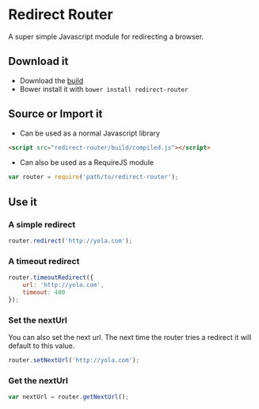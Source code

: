 Redirect Router
===============

A super simple Javascript module for redirecting a browser.

## Download it

* Download the [build](https://raw.githubusercontent.com/yola/redirect-router/initial_pull/build/compiled.js)
* Bower install it with `bower install redirect-router`

## Source or Import it

* Can be used as a normal Javascript library

```html
<script src="redirect-router/build/compiled.js"></script>
```

* Can also be used as a RequireJS module

```javascript
var router = require('path/to/redirect-router');
```

## Use it

### A simple redirect

```javascript
router.redirect('http://yola.com');
```

### A timeout redirect

```javascript
router.timeoutRedirect({
    url: 'http://yola.com',
    timeout: 400
});
```

### Set the nextUrl

You can also set the next url. The next time the router tries a redirect it will
default to this value.


```javascript
router.setNextUrl('http://yola.com');
```

### Get the nextUrl

```javascript
var nextUrl = router.getNextUrl();
```
